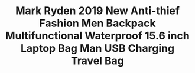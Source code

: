 ---
templateKey: product-page-template
featuredImage: >-
  ../../../img/32957656581_0Mark-Ryden-2019-New-Anti-thief-Fashion-Men-Backpack-Multifunctional-Waterproof-15-6-inch-Laptop-Bag.jpg
price: 119.568
id: '32957656581'
title: >-
  Mark Ryden 2019 New Anti-thief Fashion Men Backpack Multifunctional Waterproof
  15.6 inch Laptop Bag Man USB Charging Travel Bag 
images:
  - >-
    ../../../img/32957656581_0Mark-Ryden-2019-New-Anti-thief-Fashion-Men-Backpack-Multifunctional-Waterproof-15-6-inch-Laptop-Bag.jpg
  - >-
    ../../../img/32957656581_1Mark-Ryden-2019-New-Anti-thief-Fashion-Men-Backpack-Multifunctional-Waterproof-15-6-inch-Laptop-Bag.jpg
  - >-
    ../../../img/32957656581_2Mark-Ryden-2019-New-Anti-thief-Fashion-Men-Backpack-Multifunctional-Waterproof-15-6-inch-Laptop-Bag.jpg
  - >-
    ../../../img/32957656581_3Mark-Ryden-2019-New-Anti-thief-Fashion-Men-Backpack-Multifunctional-Waterproof-15-6-inch-Laptop-Bag.jpg
  - >-
    ../../../img/32957656581_4Mark-Ryden-2019-New-Anti-thief-Fashion-Men-Backpack-Multifunctional-Waterproof-15-6-inch-Laptop-Bag.jpg
  - >-
    ../../../img/32957656581_5Mark-Ryden-2019-New-Anti-thief-Fashion-Men-Backpack-Multifunctional-Waterproof-15-6-inch-Laptop-Bag.jpg
  - ../../../img/32957656581_Color_0_0.jpg
  - ../../../img/32957656581_Color_0_1.jpg
options:
  - title: Color
    options:
      - optionId: '14:193'
        src: ../../../img/32957656581_Color_0_0.jpg
        text: 2.0 black
      - optionId: '14:173'
        src: ../../../img/32957656581_Color_0_1.jpg
        text: 3.0 black
  - title: Ships From
    options:
      - optionId: '200007763:201336100'
        text: China
      - optionId: '200007763:201336106'
        text: United States
      - optionId: '200007763:201336103'
        text: Russian Federation
      - optionId: '200007763:203287806'
        text: Czech Republic
  - title: Size
    options:
      - optionId: '5:313'
        text: 15.6 inch
variants:
  - skuAttr: '14:173#3.0 black;200007763:201336100;5:313#15.6 inch'
    pricing: '106.80'
    discount: '48.06'
    combinedAttributes:
      - '14:173'
      - '200007763:201336100'
      - '5:313'
  - skuAttr: '14:173#3.0 black;200007763:201336106;5:313#15.6 inch'
    pricing: '106.80'
    discount: '48.06'
    combinedAttributes:
      - '14:173'
      - '200007763:201336106'
      - '5:313'
  - skuAttr: '14:173#3.0 black;200007763:201336103;5:313#15.6 inch'
    pricing: '106.80'
    discount: '48.06'
    combinedAttributes:
      - '14:173'
      - '200007763:201336103'
      - '5:313'
  - skuAttr: '14:173#3.0 black;200007763:203287806;5:313#15.6 inch'
    pricing: '106.80'
    discount: '48.06'
    combinedAttributes:
      - '14:173'
      - '200007763:203287806'
      - '5:313'
  - skuAttr: '14:193#2.0 black;200007763:201336100;5:313#15.6 inch'
    pricing: '92.48'
    discount: '41.62'
    combinedAttributes:
      - '14:193'
      - '200007763:201336100'
      - '5:313'
  - skuAttr: '14:193#2.0 black;200007763:201336106;5:313#15.6 inch'
    pricing: '92.48'
    discount: '41.62'
    combinedAttributes:
      - '14:193'
      - '200007763:201336106'
      - '5:313'
  - skuAttr: '14:193#2.0 black;200007763:201336103;5:313#15.6 inch'
    pricing: '92.48'
    discount: '41.62'
    combinedAttributes:
      - '14:193'
      - '200007763:201336103'
      - '5:313'
  - skuAttr: '14:193#2.0 black;200007763:203287806;5:313#15.6 inch'
    pricing: '92.48'
    discount: '41.62'
    combinedAttributes:
      - '14:193'
      - '200007763:203287806'
      - '5:313'
tags:
  - Item Type
  - Backpacks
  - Pattern Type
  - Solid
  - Capacity
  - 20-35 Litre
  - Model Number
  - MR9031
  - Handle/Strap Type
  - Soft Handle
  - Interior
  - >-
    Interior Compartment,Computer Interlayer,Cell Phone Pocket,Interior Zipper
    Pocket,Interior Slot Pocket
  - Style
  - Casual
  - Lining Material
  - Polyester
  - Closure Type
  - Zipper
  - Carrying System
  - Arcuate Shoulder Strap
  - Gender
  - Men
  - Decoration
  - None
  - Brand Name
  - MARK RYDEN
  - Backpacks Type
  - Softback
  - Main Material
  - Oxford
  - Technics
  - Jacquard
  - Exterior
  - Flap Pocket
meta: {}
---
